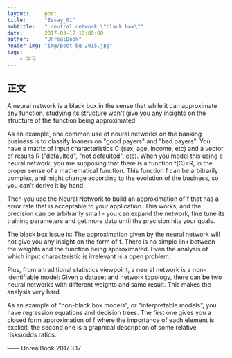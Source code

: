 ```yaml
---
layout:     post
title:      "Essay_01"
subtitle:   " neutral network \"black box\""
date:       2017-03-17 18:00:00
author:     "UnrealBook"
header-img: "img/post-bg-2015.jpg"
tags:
    - 学习
---
```



## 正文

A neural network is a black box in the sense that while it can approximate any function, studying its structure won't give you any insights on the structure of the function being approximated.

As an example, one common use of neural networks on the banking business is to classify loaners on "good payers" and "bad payers". You have a matrix of input characteristics C (sex, age, income, etc) and a vector of results R ("defaulted", "not defaulted", etc). When you model this using a neural network, you are supposing that there is a function f(C)=R, in the proper sense of a mathematical function. This function f can be arbitrarily complex, and might change according to the evolution of the business, so you can't derive it by hand.

Then you use the Neural Network to build an approximation of f that has a error rate that is acceptable to your application. This works, and the precision can be arbitrarily small - you can expand the network, fine tune its training parameters and get more data until the precision hits your goals.

The black box issue is: The approximation given by the neural network will not give you any insight on the form of f. There is no simple link between the weights and the function being approximated. Even the analysis of which input characteristic is irrelevant is a open problem.

Plus, from a traditional statistics viewpoint, a neural network is a non-identifiable model: Given a dataset and network topology, there can be two neural networks with different weights and same result. This makes the analysis very hard.

As an example of "non-black box models", or "interpretable models", you have regression equations and decision trees. The first one gives you a closed form approximation of f where the importance of each element is explicit, the second one is a graphical description of some relative risks\odds ratios.

—— UnrealBook 2017.3.17
